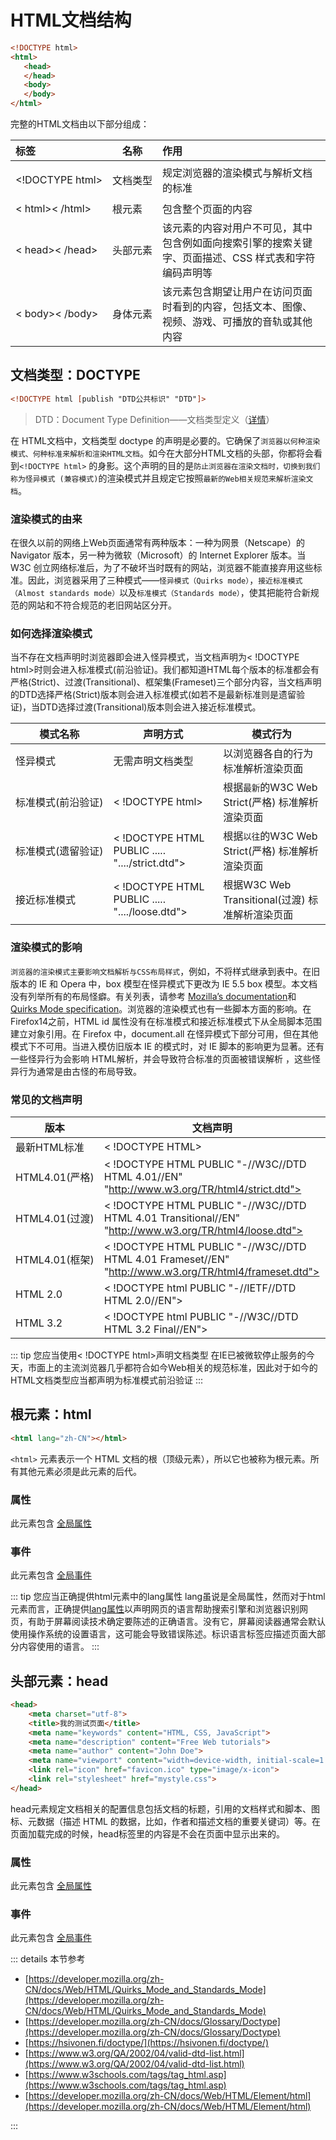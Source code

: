 # HTML文档结构

```html
<!DOCTYPE html>
<html>
   <head>
   </head>
   <body>
   </body>
</html>
```

完整的HTML文档由以下部分组成：

| 标签 | 名称 | 作用                                                         |
| :------------------------------------------------------- | -------- | :----------------------------------------------------------- |
| <p style='white-space: nowrap;'><\!DOCTYPE html></p> | <p style='white-space: nowrap;'>文档类型</p> | 规定浏览器的渲染模式与解析文档的标准 |
| < html>< /html>                                          | 根元素 | 包含整个页面的内容                                           |
| < head>< /head>                                          | 头部元素 | 该元素的内容对用户不可见，其中包含例如面向搜索引擎的搜索关键字、页面描述、CSS 样式表和字符编码声明等 |
| < body>< /body>                                          | 身体元素 | 该元素包含期望让用户在访问页面时看到的内容，包括文本、图像、视频、游戏、可播放的音轨或其他内容 |



## 文档类型：DOCTYPE

```html
<!DOCTYPE html [publish "DTD公共标识" "DTD"]>
```

> DTD：Document Type Definition——文档类型定义（[详情](https://en.wikipedia.org/wiki/Document_type_definition)）

在 HTML文档中，文档类型 doctype 的声明是必要的。它确保了`浏览器以何种渲染模式、何种标准来解析和渲染HTML文档`。如今在大部分HTML文档的头部，你都将会看到`<!DOCTYPE html>` 的身影。这个声明的目的是`防止浏览器在渲染文档时，切换到我们称为怪异模式 (兼容模式)`的渲染模式并且规定它按照`最新的Web相关规范来解析渲染文档`。



### 渲染模式的由来

在很久以前的网络上Web页面通常有两种版本：一种为网景（Netscape）的 Navigator 版本，另一种为微软（Microsoft）的 Internet Explorer 版本。当 W3C 创立网络标准后，为了不破坏当时既有的网站，浏览器不能直接弃用这些标准。因此，浏览器采用了三种模式——`怪异模式（Quirks mode）`，`接近标准模式（Almost standards mode）`以及`标准模式（Standards mode）`，使其把能符合新规范的网站和不符合规范的老旧网站区分开。



### 如何选择渲染模式

当不存在文档声明时浏览器即会进入怪异模式，当文档声明为< !DOCTYPE html>时则会进入标准模式(前沿验证)。我们都知道HTML每个版本的标准都会有严格(Strict)、过渡(Transitional)、框架集(Frameset)三个部分内容，当文档声明的DTD选择严格(Strict)版本则会进入标准模式(如若不是最新标准则是遗留验证)，当DTD选择过渡(Transitional)版本则会进入接近标准模式。

| 模式名称                                               | 声明方式                                          | 模式行为                                          |
| ------------------------------------------------------ | ------------------------------------------------- | ------------------------------------------------- |
| 怪异模式                                               | 无需声明文档类型                                  | 以浏览器各自的行为标准解析渲染页面                |
| <p style='white-space: nowrap;'>标准模式(前沿验证)</p> | < !DOCTYPE html>                                  | 根据`最新`的W3C Web Strict(严格) 标准解析渲染页面 |
| <p style='white-space: nowrap;'>标准模式(遗留验证)</p> | < !DOCTYPE HTML PUBLIC  .....  "..../strict.dtd"> | 根据`以往`的W3C Web Strict(严格) 标准解析渲染页面 |
| <p style='white-space: nowrap;'>接近标准模式</p>       | < !DOCTYPE HTML PUBLIC  ..... "..../loose.dtd">   | 根据W3C Web Transitional(过渡) 标准解析渲染页面   |



### 渲染模式的影响

`浏览器的渲染模式主要影响文档解析与CSS布局样式`，例如，不将样式继承到表中。在旧版本的 IE 和 Opera 中，box 模型在怪异模式下更改为 IE 5.5 box 模型。本文档没有列举所有的布局怪癖。有关列表，请参考  [Mozilla’s documentation](https://developer.mozilla.org/en-US/docs/Mozilla_Quirks_Mode_Behavior)和 [Quirks Mode specification](https://quirks.spec.whatwg.org/)。浏览器的渲染模式也有一些脚本方面的影响。在 Firefox14之前，HTML id 属性没有在标准模式和接近标准模式下从全局脚本范围建立对象引用。在 Firefox 中，document.all 在怪异模式下部分可用，但在其他模式下不可用。当进入模仿旧版本 IE 的模式时，对 IE 脚本的影响更为显著。还有一些怪异行为会影响 HTML解析，并会导致符合标准的页面被错误解析 ，这些怪异行为通常是由古怪的布局导致。



### 常见的文档声明

| 版本                                               | 文档声明                                                     |
| -------------------------------------------------- | ------------------------------------------------------------ |
| 最新HTML标准                                       | < !DOCTYPE HTML>                                             |
| HTML4.01(严格)                                     | < !DOCTYPE HTML PUBLIC "-//W3C//DTD HTML 4.01//EN"    "http://www.w3.org/TR/html4/strict.dtd"> |
| <p style='white-space: nowrap;'>HTML4.01(过渡)</p> | < !DOCTYPE HTML PUBLIC "-//W3C//DTD HTML 4.01 Transitional//EN"    "http://www.w3.org/TR/html4/loose.dtd"> |
| HTML4.01(框架)                                     | < !DOCTYPE HTML PUBLIC "-//W3C//DTD HTML 4.01 Frameset//EN"   "http://www.w3.org/TR/html4/frameset.dtd"> |
| HTML 2.0                                           | < !DOCTYPE html PUBLIC "-//IETF//DTD HTML 2.0//EN">          |
| HTML 3.2                                           | < !DOCTYPE html PUBLIC "-//W3C//DTD HTML 3.2 Final//EN">     |



::: tip 您应当使用< !DOCTYPE html>声明文档类型
在IE已被微软停止服务的今天，市面上的主流浏览器几乎都符合如今Web相关的规范标准，因此对于如今的HTML文档类型应当都声明为标准模式前沿验证
:::


## 根元素：html

```html
<html lang="zh-CN"></html>
```

 `<html>` 元素表示一个 HTML 文档的根（顶级元素），所以它也被称为根元素。所有其他元素必须是此元素的后代。

### 属性

此元素包含 [全局属性](https://developer.mozilla.org/zh-CN/docs/Web/HTML/Global_attributes)

### 事件

此元素包含 [全局事件](https://developer.mozilla.org/zh-CN/docs/Web/HTML/Global_attributes)



::: tip 您应当正确提供html元素中的lang属性
lang虽说是全局属性，然而对于html元素而言，正确提供[lang属性]()以声明网页的语言帮助搜索引擎和浏览器识别网页，有助于屏幕阅读技术确定要陈述的正确语言。没有它，屏幕阅读器通常会默认使用操作系统的设置语言，这可能会导致错误陈述。标识语言标签应描述页面大部分内容使用的语言。
:::


## 头部元素：head

```html
<head>
    <meta charset="utf-8">
    <title>我的测试页面</title>
    <meta name="keywords" content="HTML, CSS, JavaScript">
    <meta name="description" content="Free Web tutorials">
    <meta name="author" content="John Doe">
    <meta name="viewport" content="width=device-width, initial-scale=1.0">
    <link rel="icon" href="favicon.ico" type="image/x-icon">
    <link rel="stylesheet" href="mystyle.css">
</head>
```

head元素规定文档相关的配置信息包括文档的标题，引用的文档样式和脚本、图标、元数据（描述 HTML 的数据，比如，作者和描述文档的重要关键词）等。在页面加载完成的时候，head标签里的内容是不会在页面中显示出来的。

### 属性

此元素包含 [全局属性](https://developer.mozilla.org/zh-CN/docs/Web/HTML/Global_attributes)

### 事件

此元素包含 [全局事件](https://developer.mozilla.org/zh-CN/docs/Web/HTML/Global_attributes)



::: details 本节参考

-  [https://developer.mozilla.org/zh-CN/docs/Web/HTML/Quirks_Mode_and_Standards_Mode](https://developer.mozilla.org/zh-CN/docs/Web/HTML/Quirks_Mode_and_Standards_Mode)
-  [https://developer.mozilla.org/zh-CN/docs/Glossary/Doctype](https://developer.mozilla.org/zh-CN/docs/Glossary/Doctype)
-  [https://hsivonen.fi/doctype/](https://hsivonen.fi/doctype/)
-  [https://www.w3.org/QA/2002/04/valid-dtd-list.html](https://www.w3.org/QA/2002/04/valid-dtd-list.html)
-  [https://www.w3schools.com/tags/tag_html.asp](https://www.w3schools.com/tags/tag_html.asp)
-  [https://developer.mozilla.org/zh-CN/docs/Web/HTML/Element/html](https://developer.mozilla.org/zh-CN/docs/Web/HTML/Element/html)

:::